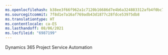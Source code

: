 ```yaml
---
ms.openlocfilehash: b38ee3f66f962a1c7120b16686d7e4b6a324883312afb4f0bc7a87cad1344975
ms.sourcegitcommit: 7f8d1e7a16af769adb43d1877c28fdce53975db8
ms.translationtype: HT
ms.contentlocale: ca-ES
ms.lasthandoff: 08/06/2021
ms.locfileid: "6987199"
---
```

Dynamics 365 Project Service Automation
